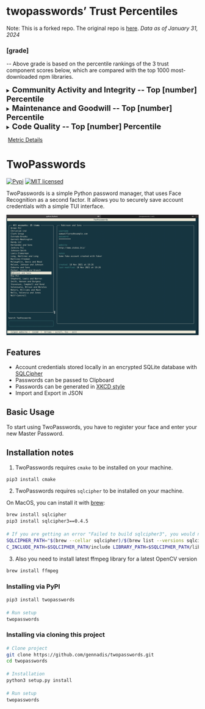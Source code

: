 # twopasswords’ Trust Percentiles

Note: This is a forked repo. The original repo is [here](https://github.com/gennadis/twopasswords).
*Data as of January 31, 2024*

### [grade] 

-- Above grade is based on the percentile rankings of the 3 trust component scores below, which are compared with the top 1000 most-downloaded npm libraries.

<details>
<summary><span style="font-size: 20px;"><strong>Community Activity and Integrity -- Top [number] Percentile</strong></summary>
<div>
<strong>Top [number] Percentile</strong> [histogram]<br>
Activity and usage by this project’s consumers and contributors. More people using and contributing to this project increases these metrics.<br><br>
</div>
<div>
  <strong>Usage Popularity:</strong> [number] percentile
  <p>How much consumers use this project: stars, watches, forks, downstream dependents.</p>
</div>
<div>
  <strong>Code Contribution:</strong> [number] percentile
  <p>Activity to add to the codebase: commits and PRs.</p>
</div>
<div>
  <strong>Contributor Participation:</strong> [number] percentile
  <p>Activity in discussion and participation: number of contributors, comments made, quality of comments.</p>
</div>
<div>
  <strong>Contributor Growth:</strong> [number] percentile
  <p>How the project is scaling in size: change in contributors, PRs.</p>
</div>
</details>


<details>
<summary><span style="font-size: 20px;"><strong>Maintenance and Goodwill -- Top [number] Percentile</strong></summary>
<div>
<strong>Top [number] Percentile</strong> [histogram]<br>
Activity and involvement by this project’s maintainer(s) for the benefit of the project community. Maintainers could increase these metrics by extending documentation and being more responsive to community participation (especially issues and PRs).<br><br>
</div> 
<div>
  <strong>Issues Maintenance:</strong> [number] percentile
  <p>How efficiently issues are addressed: issues closed and comments on issues.</p>
</div>
<div>
  <strong>Community Documentation:</strong> [number] percentile
  <p>Support for the community to participate: issue and PR templates, code of conduct, governance, etc.</p>
</div>
<div>
  <strong>Code Maintenance:</strong> [number] percentile
  <p>How efficiently code changes are addressed: commits and PRs closed, commit standards.</p>
</div>
<div>
  <strong>Maintainer History:</strong> [number] percentile
  <p>Maintainer experience: maintainers' other projects</p>
</div>
</details>


<details>
<summary><span style="font-size: 20px;"><strong>Code Quality -- Top [number] Percentile</strong></summary>
<div>
<strong>Top [number] Percentile</strong> [histogram]<br>
Security and scalability of the project’s code. Contributors can increase these metrics by maintaining the dependencies and setting up automated testing and procedural reviews.<br><br>
</div>   
<div>
  <strong>Dependencies Health:</strong>  [number] percentile
  <p>Mitigation of dependency vulnerability risk: dependency versions, reported vulnerabilities.</p>
</div>
<div>
  <strong>Review Coverage:</strong>  [number] percentile
  <p>Scale of manual code reviews: contributors and reviewers per code portion, commit sizes.</p>
</div>
<div>
  <strong>Testing Quality:</strong>  [number] percentile
  <p>Scale of automated tests: workflow runs, check runs, code authors.</p>
</div>
<div>
  <strong>Project Maturity:</strong>  [number] percentile
  <p>Size and age of repo: lines of code, creation time, versions.</p>
</div>
</details>




​																				[Metric Details](https://github.com/Elijahzyp/twopasswords_TrustLabel/blob/main/Trust%20Percentiles%20Template%20Metric%20Details.md)







# TwoPasswords

[![Pypi](https://img.shields.io/pypi/v/pyvault.svg)](https://pypi.org/project/twopasswords)
[![MIT licensed](https://img.shields.io/badge/license-MIT-green.svg)](https://raw.githubusercontent.com/gennadis/twopasswords/main/LICENSE)

TwoPasswords is a simple Python password manager, that uses Face Recognition as a second factor.
It allows you to securely save account credentials with a simple TUI interface.

![Screenshot](Screenshot.png)


## Features
- Account credentials stored locally in an encrypted SQLite database with [SQLCipher](https://www.zetetic.net/sqlcipher/)
- Passwords can be passed to Clipboard
- Passwords can be generated in [XKCD style](https://xkcd.com/936/)
- Import and Export in JSON


## Basic Usage
To start using TwoPasswords, you have to register your face and enter your new Master Password.

## Installation notes
1. TwoPasswords requires `cmake` to be installed on your machine.
```bash
pip3 install cmake
```

2. TwoPasswords requires `sqlcipher` to be installed on your machine.

On MacOS, you can install it with [brew](https://brew.sh/):
```bash
brew install sqlcipher
pip3 install sqlcipher3==0.4.5

# If you are getting an error "Failed to build sqlcipher3", you would need to fix the build flags:
SQLCIPHER_PATH="$(brew --cellar sqlcipher)/$(brew list --versions sqlcipher | tr ' ' '\n' | tail -1)"
C_INCLUDE_PATH=$SQLCIPHER_PATH/include LIBRARY_PATH=$SQLCIPHER_PATH/lib pip3 install sqlcipher3==0.4.5
```

3. Also you need to install latest ffmpeg library for a latest OpenCV version
```bash
brew install ffmpeg
```


### Installing via PyPI

```bash
pip3 install twopasswords

# Run setup
twopasswords
```

### Installing via cloning this project

```bash
# Clone project
git clone https://github.com/gennadis/twopasswords.git 
cd twopasswords

# Installation
python3 setup.py install

# Run setup
twopasswords
```
